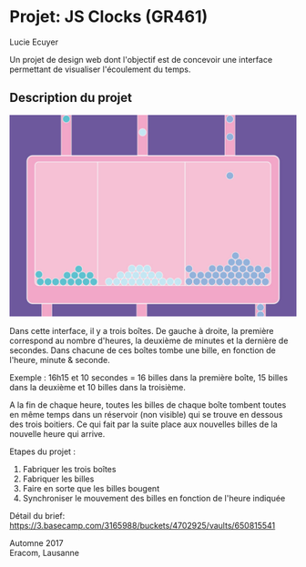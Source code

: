 # Projet: JS Clocks (GR461)

Lucie Ecuyer

Un projet de design web dont l'objectif est de concevoir une interface permettant de visualiser l'écoulement du temps.

## Description du projet

<img src="visuel.jpg">

Dans cette interface, il y a trois boîtes. De gauche à droite, la première correspond au nombre d'heures, la deuxième de minutes et la dernière de secondes. Dans chacune de ces boîtes tombe une bille, en fonction de l'heure, minute & seconde.

Exemple : 16h15 et 10 secondes = 16 billes dans la première boîte, 15 billes dans la deuxième et 10 billes dans la troisième.

A la fin de chaque heure, toutes les billes de chaque boîte tombent toutes en même temps dans un réservoir (non visible) qui se trouve en dessous des trois boitiers. Ce qui fait par la suite place aux nouvelles billes de la nouvelle heure qui arrive.

Etapes du projet :

1. Fabriquer les trois boîtes
2. Fabriquer les billes
3. Faire en sorte que les billes bougent
4. Synchroniser le mouvement des billes en fonction de l'heure indiquée

Détail du brief: https://3.basecamp.com/3165988/buckets/4702925/vaults/650815541

Automne 2017  
Eracom, Lausanne
